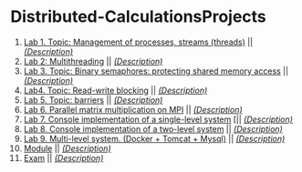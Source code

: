 # Distributed-CalculationsProjects
1. [Lab 1. Topic: Management of processes, streams (threads)](https://github.com/TEGTO/Distributed-CalculationsProjects/new/main?readme=1) || *[(Description)](https://github.com/TEGTO/Distributed-CalculationsProjects/blob/main/ProjectsDescription/Lab1.pdf)*
2. [Lab 2: Multithreading](https://github.com/TEGTO/Distributed-CalculationsProjects/tree/main/Lab2) || *[(Description)](https://github.com/TEGTO/Distributed-CalculationsProjects/blob/main/ProjectsDescription/Lab2.pdf)*
3. [Lab 3. Topic: Binary semaphores: protecting shared memory access](https://github.com/TEGTO/Distributed-CalculationsProjects/tree/main/Lab3) || *[(Description)](https://github.com/TEGTO/Distributed-CalculationsProjects/blob/main/ProjectsDescription/Lab3.pdf)*
4. [Lab4. Topic: Read-write blocking](https://github.com/TEGTO/Distributed-CalculationsProjects/tree/main/Lab4) || *[(Description)](https://github.com/TEGTO/Distributed-CalculationsProjects/blob/main/ProjectsDescription/Lab4.pdf)*
5. [Lab 5. Topic: barriers](https://github.com/TEGTO/Distributed-CalculationsProjects/tree/main/Lab5) || *[(Description)](https://github.com/TEGTO/Distributed-CalculationsProjects/blob/main/ProjectsDescription/Lab5.pdf)*
6. [Lab 6.  Parallel matrix multiplication on MPI](https://github.com/TEGTO/Distributed-CalculationsProjects/tree/main/Lab6) || *[(Description)](https://github.com/TEGTO/Distributed-CalculationsProjects/blob/main/ProjectsDescription/Lab6.pdf)*
7. [Lab 7. Console implementation of a single-level system](https://github.com/TEGTO/Distributed-CalculationsProjects/tree/main/Lab7) [|| *[(Description)](https://github.com/TEGTO/Distributed-CalculationsProjects/blob/main/ProjectsDescription/Lab7.pdf)*
8. [Lab 8. Console implementation of a two-level system](https://github.com/TEGTO/Distributed-CalculationsProjects/tree/main/Lab8) || *[(Description)](https://github.com/TEGTO/Distributed-CalculationsProjects/blob/main/ProjectsDescription/Lab8.pdf)*
9. [Lab 9. Multi-level system. (Docker + Tomcat + Mysql)](https://github.com/TEGTO/Distributed-CalculationsProjects/tree/main/Lab9) || *[(Description)](https://github.com/TEGTO/Distributed-CalculationsProjects/blob/main/ProjectsDescription/Lab9.pdf)*
10. [Module](https://github.com/TEGTO/Distributed-CalculationsProjects/tree/main/Module1) || *[(Description)](https://github.com/TEGTO/Distributed-CalculationsProjects/blob/main/ProjectsDescription/Module.pdf)*
11. [Exam](https://github.com/TEGTO/Distributed-CalculationsProjects/tree/main/Exam) || *[(Description)](https://github.com/TEGTO/Distributed-CalculationsProjects/blob/main/ProjectsDescription/Exam.pdf)*
